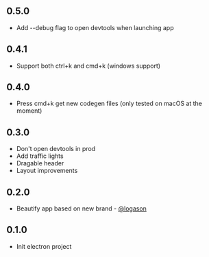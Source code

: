 ## 0.5.0

- Add --debug flag to open devtools when launching app

## 0.4.1

- Support both ctrl+k and cmd+k (windows support)

## 0.4.0

- Press cmd+k get new codegen files (only tested on macOS at the moment)

## 0.3.0

- Don't open devtools in prod
- Add traffic lights
- Dragable header
- Layout improvements

## 0.2.0

- Beautify app based on new brand - [@logason](https://github.com/logason)


## 0.1.0

- Init electron project
